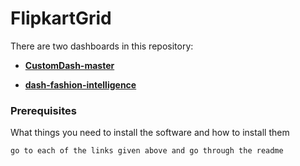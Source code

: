 # FlipkartGrid
There are two dashboards in this repository:
 * [**CustomDash-master**](https://github.com/Debanitrkl/FlipkartGrid/tree/master/CustomDash-master)

 * [**dash-fashion-intelligence**](https://github.com/Debanitrkl/FlipkartGrid/tree/master/dash-fashion-intelligence)
    
### Prerequisites

What things you need to install the software and how to install them

```
go to each of the links given above and go through the readme
```

